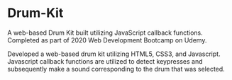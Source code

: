 # Drum-Kit
A web-based Drum Kit built utilizing JavaScript callback functions.  Completed as part of 2020 Web Development Bootcamp on Udemy.

Developed a web-based drum kit utilizing HTML5, CSS3, and Javascript. Javascript callback functions are utilized to detect keypresses and subsequently make a sound corresponding to the drum that was selected.
